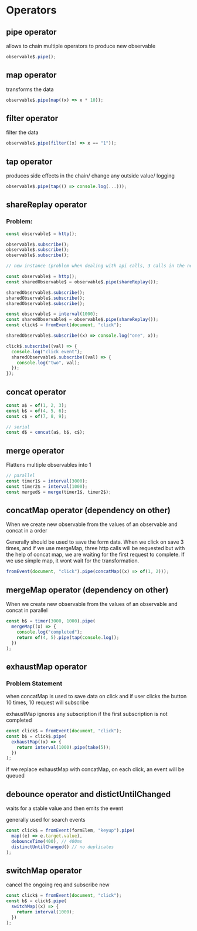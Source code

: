 # Operators

## pipe operator

allows to chain multiple operators to produce new observable

```js
observable$.pipe();
```

## map operator

transforms the data

```js
observable$.pipe(map((x) => x * 10));
```

## filter operator

filter the data

```js
observable$.pipe(filter((x) => x == "1"));
```

## tap operator

produces side effects in the chain/ change any outside value/ logging

```js
observable$.pipe(tap(() => console.log(...)));
```

## shareReplay operator

### Problem:

```js
const observable$ = http();

observable$.subscribe();
observable$.subscribe();
observable$.subscribe();

// new instance (problem when dealing with api calls, 3 calls in the network for the same data)
```

```js
const observable$ = http();
const sharedObservable$ = observable$.pipe(shareReplay());

sharedObservable$.subscribe();
sharedObservable$.subscribe();
sharedObservable$.subscribe();
```

```js
const observable$ = interval(1000);
const sharedObservable$ = observable$.pipe(shareReplay());
const click$ = fromEvent(document, "click");

sharedObservable$.subscribe((x) => console.log("one", x));

click$.subscribe((val) => {
  console.log("click event");
  sharedObservable$.subscribe((val) => {
    console.log("two", val);
  });
});
```

## concat operator

```js
const a$ = of(1, 2, 3);
const b$ = of(4, 5, 6);
const c$ = of(7, 8, 9);

// serial
const d$ = concat(a$, b$, c$);
```

## merge operator

Flattens multiple observables into 1

```js
// parallel
const timer1$ = interval(3000);
const timer2$ = interval(1000);
const merged$ = merge(timer1$, timer2$);
```

## concatMap operator (dependency on other)

When we create new observable from the values of an observable and concat in a order

Generally should be used to save the form data. When we click on save 3 times, and if we use mergeMap, three http calls will be requested but with the help of concat map, we are waiting for the first request to complete.
If we use simple map, it wont wait for the transformation.


```js
fromEvent(document, "click").pipe(concatMap((x) => of(1, 2)));
```



## mergeMap operator (dependency on other)

When we create new observable from the values of an observable and concat in parallel

```js
const b$ = timer(3000, 1000).pipe(
  mergeMap((x) => {
    console.log("completed");
    return of(4, 5).pipe(tap(console.log));
  })
);
```

## exhaustMap operator

### Problem Statement

when concatMap is used to save data on click and if user clicks the button 10 times, 10 request will subscribe

exhaustMap ignores any subscription if the first subscription is not completed

```js
const click$ = fromEvent(document, "click");
const b$ = click$.pipe(
  exhaustMap((x) => {
    return interval(1000).pipe(take(5));
  })
);
```

if we replace exhaustMap with concatMap, on each click, an event will be queued

## debounce operator and distictUntilChanged

waits for a stable value and then emits the event

generally used for search events

```js
const click$ = fromEvent(formElem, "keyup").pipe(
  map((e) => e.target.value),
  debounceTime(400), // 400ms
  distinctUntilChanged() // no duplicates
);
```

## switchMap operator

cancel the ongoing req and subscribe new

```js
const click$ = fromEvent(document, "click");
const b$ = click$.pipe(
  switchMap((x) => {
    return interval(1000);
  })
);
```
